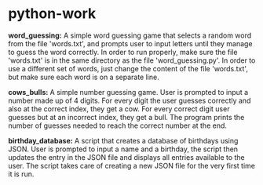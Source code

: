 # python-work

**word_guessing:**
A simple word guessing game that selects a random word from the file 'words.txt', and prompts user to input letters until they manage to guess the word correctly. In order to run properly, make sure the file 'words.txt' is in the same directory as the file 'word_guessing.py'. In order to use a different set of words, just change the content of the file 'words.txt', but make sure each word is on a separate line.

**cows_bulls:**
A simple number guessing game. User is prompted to input a number made up of 4 digits. For every digit the user guesses correctly and also at the correct index, they get a cow. For every correct digit user guesses but at an incorrect index, they get a bull. The program prints the number of guesses needed to reach the correct number at the end.

**birthday_database:**
A script that creates a database of birthdays using JSON. User is prompted to input a name and a birthday, the script then updates the entry in the JSON file and displays all entries available to the user. The script takes care of creating a new JSON file for the very first time it is run.

